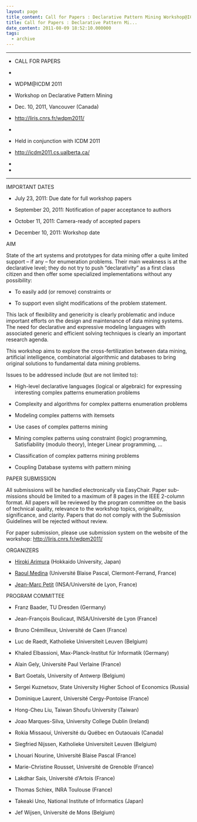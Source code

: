 ```yaml
---
layout: page
title_content: Call for Papers : Declarative Pattern Mining Workshop@ICDM2011
title: Call for Papers : Declarative Pattern Mi...
date_content: 2011-08-09 18:52:10.000000
tags:
  - archive
---
```



**************************************************************



* CALL FOR PAPERS



* 



* WDPM@ICDM 2011 



* Workshop on Declarative Pattern Mining



* Dec. 10, 2011, Vancouver (Canada)



* <http://liris.cnrs.fr/wdpm2011/>



*



* Held in conjunction with ICDM 2011



* <http://icdm2011.cs.ualberta.ca/>



*



*



**************************************************************





IMPORTANT DATES





  * July 23, 2011: Due date for full workshop papers


  * September 20, 2011: Notification of paper acceptance to authors 


  * October 11, 2011: Camera-ready of accepted papers 


  * December 10, 2011: Workshop date






AIM



State of the art systems and prototypes for data mining offer a quite limited
support – if any – for enumeration problems. Their main weakness is at the
declarative level; they do not try to push ”declarativity” as a first class
citizen and then offer some specialized implementations without any
possibility:





  * To easily add (or remove) constraints or 


  * To support even slight modifications of the problem statement.




This lack of flexibility and genericity is clearly problematic and induce
important efforts on the design and maintenance of data mining systems. The
need for declarative and expressive modeling languages with associated generic
and efficient solving techniques is clearly an important research agenda.



This workshop aims to explore the cross-fertilization between data mining,
artificial intelligence, combinatorial algorithmic and databases to bring
original solutions to fundamental data mining problems.



Issues to be addressed include (but are not limited to):





  * High-level declarative languages (logical or algebraic) for expressing interesting complex patterns enumeration problems


  * Complexity and algorithms for complex patterns enumeration problems


  * Modeling complex patterns with itemsets


  * Use cases of complex patterns mining


  * Mining complex patterns using constraint (logic) programming, Satisfiability (modulo theory), Integer Linear programming, …


  * Classification of complex patterns mining problems


  * Coupling Database systems with pattern mining




PAPER SUBMISSION



All submissions will be handled electronically via EasyChair. Paper sub-
missions should be limited to a maximum of 8 pages in the IEEE 2-column
format. All papers will be reviewed by the program committee on the basis of
technical quality, relevance to the workshop topics, originality,
significance, and clarity. Papers that do not comply with the Submission
Guidelines will be rejected without review.



For paper submission, please use submission system on the website of the
workshop: <http://liris.cnrs.fr/wdpm2011/>



ORGANIZERS





  * [Hiroki Arimura](http://www-ikn.ist.hokudai.ac.jp/~arim/arim_en.html) (Hokkaido University, Japan)


  * [Raoul Medina](http://margaux.isima.fr/~medina/Raoul/Contact.html) (Université Blaise Pascal, Clermont-Ferrand, France)


  * [Jean-Marc Petit](http://liris.cnrs.fr/jmpetit) (INSA/Université de Lyon, France)




PROGRAM COMMITTEE





  * Franz Baader, TU Dresden (Germany)


  * Jean-François Boulicaut, INSA/Université de Lyon (France)


  * Bruno Crémilleux, Université de Caen (France)


  * Luc de Raedt, Katholieke Universiteit Leuven (Belgium)


  * Khaled Elbassioni, Max-Planck-Institut für Informatik (Germany)


  * Alain Gely, Université Paul Verlaine (France)


  * Bart Goetals, University of Antwerp (Belgium)


  * Sergei Kuznetsov, State University Higher School of Economics (Russia)


  * Dominique Laurent, Université Cergy-Pontoise (France)


  * Hong-Cheu Liu, Taiwan Shoufu University (Taiwan)


  * Joao Marques-Silva, University College Dublin (Ireland)


  * Rokia Missaoui, Université du Québec en Outaouais (Canada)


  * Siegfried Nijssen, Katholieke Universiteit Leuven (Belgium)


  * Lhouari Nourine, Université Blaise Pascal (France)


  * Marie-Christine Rousset, Université de Grenoble (France)


  * Lakdhar Sais, Université d'Artois (France)


  * Thomas Schiex, INRA Toulouse (France)


  * Takeaki Uno, National Institute of Informatics (Japan)


  * Jef Wijsen, Université de Mons (Belgium)




